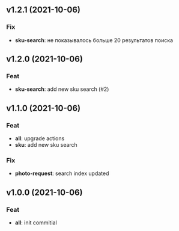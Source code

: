 ## v1.2.1 (2021-10-06)

### Fix

- **sku-search**: не показывалось больше 20 результатов поиска

## v1.2.0 (2021-10-06)

### Feat

- **sku-search**: add new sku search (#2)

## v1.1.0 (2021-10-06)

### Feat

- **all**: upgrade actions
- **sku**: add new sku search

### Fix

- **photo-request**: search index updated

## v1.0.0 (2021-10-06)

### Feat

- **all**: init commitial
